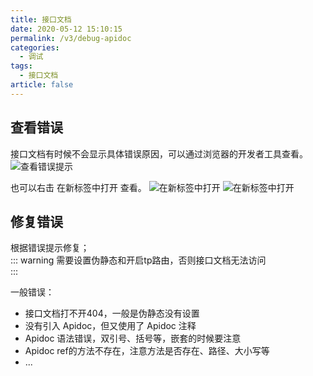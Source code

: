 ```yaml
---
title: 接口文档
date: 2020-05-12 15:10:15
permalink: /v3/debug-apidoc
categories: 
  - 调试
tags: 
  - 接口文档
article: false
---
```


## 查看错误

接口文档有时候不会显示具体错误原因，可以通过浏览器的开发者工具查看。
<img :src="$withBase('/img-v3/dev/debug-apidoc1.jpg')" alt="查看错误提示">

也可以右击 在新标签中打开 查看。
<img :src="$withBase('/img-v3/dev/debug-apidoc2.jpg')" alt="在新标签中打开">
<img :src="$withBase('/img-v3/dev/debug-apidoc3.jpg')" alt="在新标签中打开">

## 修复错误
根据错误提示修复；  
::: warning
需要设置伪静态和开启tp路由，否则接口文档无法访问  
:::

一般错误：
- 接口文档打不开404，一般是伪静态没有设置
- 没有引入 Apidoc，但又使用了 Apidoc 注释
- Apidoc 语法错误，双引号、括号等，嵌套的时候要注意
- Apidoc ref的方法不存在，注意方法是否存在、路径、大小写等
- ...

